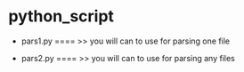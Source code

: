 # python_script

- pars1.py ==== >> you will can to use for parsing one file

- pars2.py ==== >> you will can to use for parsing any files
